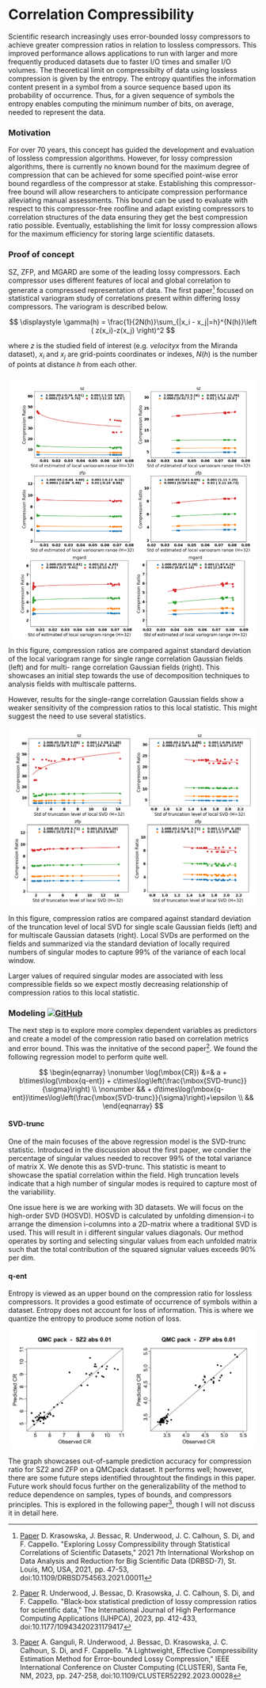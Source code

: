 # Correlation Compressibility

Scientific research increasingly uses error-bounded lossy compressors to achieve greater compression ratios in relation to lossless compressors. This improved performance allows applications to run with larger and more frequently produced datasets due to faster I/O times and smaller I/O volumes. The theoretical limit on compressibilty of data using lossless compression is given by the entropy. The entropy quantifies the information content present in a symbol from a source sequence based upon its probability of occurrence. Thus, for a given sequence of symbols the entropy enables computing the minimum number of bits, on average, needed to represent the data. 

### Motivation 

For over 70 years, this concept has guided the development and evaluation of lossless compression algorithms. However, for lossy compression algorithms, there is currently no known bound for the maximum degree of compression that can be achieved for some specified point-wise error bound regardless of the compressor at stake. 
Establishing this compressor-free bound will allow researchers to anticipate compression performance alleviating manual assessments. 
This bound can be used to evaluate with respect to this compressor-free roofline and adapt existing compressors to correlation structures of the data ensuring they get the best compression ratio possible. 
Eventually, establishing the limit for lossy compression allows for the maximum efficiency for storing large scientific datasets. 

### Proof of concept

SZ, ZFP, and MGARD are some of the leading lossy compressors. Each compressor uses different features of local and global correlation to generate a compressed representation of data. The first paper[^1] focused on statistical variogram study of correlations present within differing lossy compressors. The variogram is described below.

$$
\displaystyle \gamma(h) = \frac{1}{2N(h)}\sum_{|x_i - x_j|=h}^{N(h)}\left ( z(x_i)-z(x_j) \right)^2
$$

where $z$ is the studied field of interest (e.g. $\textit{velocityx}$ from the Miranda dataset), $x_i$ and $x_j$ are grid-points coordinates or indexes, $N(h)$ is the number of points at distance $h$ from each other. 

![ ](/assets/images/projects/compression/variogram.png)

In this figure, compression ratios are compared against standard deviation of the local variogram range for single range correlation Gaussian fields (left) and for multi-
range correlation Gaussian fields (right). This showcases an initial step towards the use of
decomposition techniques to analysis fields with multiscale patterns. 

However, results for the single-range correlation Gaussian fields show a weaker sensitivity of the compression ratios to this local statistic. This might suggest the need to use several statistics. 

![ ](/assets/images/projects/compression/svd-trunc.png)

In this figure, compression ratios are compared against standard deviation of the truncation level of local SVD for single scale Gaussian fields (left) and for multiscale Gaussian
datasets (right). Local SVDs are performed on the fields and summarized via the standard deviation of locally required numbers of singular modes to capture 99% of the variance of each local window.

Larger values of required singular modes are associated with less compressible fields so we expect mostly decreasing relationship of compression ratios to this local statistic. 


### Modeling [![GitHub](https://github.githubassets.com/favicons/favicon.svg)](https://github.com/FTHPC/Correlation_Compressibility)
The next step is to explore more complex dependent variables as predictors and create a model of the compression ratio based on correlation metrics and error bound. 
This was the innitative of the second paper[^2]. We found the following regression model to perform quite well. 

$$
\begin{eqnarray}
  \nonumber  \log(\mbox{CR}) &=& a + b\times\log(\mbox{q-ent}) +  c\times\log\left(\frac{\mbox{SVD-trunc}}{\sigma}\right) \\  
   \nonumber  && +  d\times\log(\mbox{q-ent})\times\log\left(\frac{\mbox{SVD-trunc}}{\sigma}\right)+\epsilon \\
    && 
\end{eqnarray}  
$$


#### SVD-trunc
One of the main focuses of the above regression model is the SVD-trunc statistic. Introduced in the discussion about the first paper, we condier the percentage of singular values needed to recover 99% of the total variance of matrix X. We denote this as SVD-trunc. This statistic is meant to showcase the spatial correlation within the field. High truncation levels indicate that a high number of singular modes is required to capture most of the variabiliity. 

One issue here is we are working with 3D datasets. We will focus on the high-order SVD (HOSVD). HOSVD is calculated by unfolding dimension-i to arrange the dimension i-columns into a 2D-matrix where a traditional SVD is used. This will result in i different singular values diagonals. Our method operates by sorting and selecting singular values from each unfolded matrix such that the total contribution of the squared signular values exceeds 90% per dim. 

#### q-ent
Entropy is viewed as an upper bound on the compression ratio for lossless compressors. It provides a good estimate of occurrence of symbols within a dataset. Entropy does not account for loss of information. This is where we quantize the entropy to produce some notion of loss. 

![ ](/assets/images/projects/compression/prediction.png)

The graph showcases out-of-sample prediction accuracy for compression ratio for SZ2 and ZFP on a QMCpack dataset. It performs well; however, there are some future steps identified throughtout the findings in this paper. Future work should focus further on the generalizability of the method to reduce dependence on samples, types of bounds, and compressors principles. This is explored in the following paper[^3], though I will not discuss it in detail here.

[^1]: [Paper](/assets/documents/papers/2021/Exploring_Lossy_Compressibility_through_Statistical_Correlations_of_Scientific_Datasets.pdf) D. Krasowska, J. Bessac, R. Underwood, J. C. Calhoun, S. Di, and F. Cappello. "Exploring Lossy Compressibility through Statistical Correlations of Scientific Datasets," 2021 7th International Workshop on Data Analysis and Reduction for Big Scientific Data (DRBSD-7), St. Louis, MO, USA, 2021, pp. 47-53, doi:10.1109/DRBSD754563.2021.00011
[^2]: [Paper](/assets/documents/papers/2023/Black-Box_Statistical_Prediction_of_Lossy_Compression_Ratios_for_Scientific_Data.pdf) R. Underwood, J. Bessac, D. Krasowska, J. C. Calhoun, S. Di, and F. Cappello. "Black-box statistical prediction of lossy compression ratios for scientific data," The International Journal of High Performance Computing Applications (IJHPCA), 2023, pp. 412-433, doi:10.1177/10943420231179417  
[^3]: [Paper](/assets/documents/papers/2023/A_Lightweight_Effective_Compressibility_Estimation_Method_for_Error-bounded_Lossy_Compression.pdf) A. Ganguli, R. Underwood, J. Bessac, D. Krasowska, J. C. Calhoun, S. Di, and F. Cappello. "A Lightweight, Effective Compressibility Estimation Method for Error-bounded Lossy Compression," IEEE International Conference on Cluster Computing (CLUSTER), Santa Fe, NM, 2023, pp. 247-258, doi:10.1109/CLUSTER52292.2023.00028 